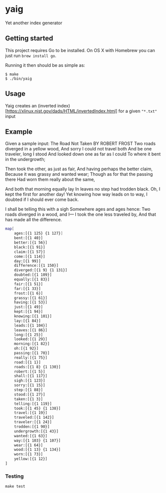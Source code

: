 # yaig

Yet another index generator

## Getting started

This project requires Go to be installed. On OS X with Homebrew you can just run `brew install go`.

Running it then should be as simple as:

```console
$ make
$ ./bin/yaig
```

## Usage

Yaig creates an (inverted index)[https://xlinux.nist.gov/dads/HTML/invertedIndex.html] for a given `"*.txt"` input

## Example

Given a sample input:
The Road Not Taken 
BY ROBERT FROST
Two roads diverged in a yellow wood,
And sorry I could not travel both
And be one traveler, long I stood
And looked down one as far as I could
To where it bent in the undergrowth;

Then took the other, as just as fair,
And having perhaps the better claim,
Because it was grassy and wanted wear;
Though as for that the passing there
Had worn them really about the same,

And both that morning equally lay
In leaves no step had trodden black.
Oh, I kept the first for another day!
Yet knowing how way leads on to way,
I doubted if I should ever come back.

I shall be telling this with a sigh
Somewhere ages and ages hence:
Two roads diverged in a wood, and I—
I took the one less traveled by,
And that has made all the difference.

```bash
map[
    ages:[{1 125} {1 127}]
    bent:[{1 40}] 
    better:[{1 56}]
    black:[{1 91}]
    claim:[{1 57}]
    come:[{1 114}]
    day:[{1 99}]
    difference:[{1 150}]
    diverged:[{1 9} {1 131}]
    doubted:[{1 109}]
    equally:[{1 83}]
    fair:[{1 51}]
    far:[{1 33}]
    frost:[{1 6}]
    grassy:[{1 61}]
    having:[{1 53}]
    just:[{1 49}]
    kept:[{1 94}]
    knowing:[{1 101}]
    lay:[{1 84}]
    leads:[{1 104}]
    leaves:[{1 86}]
    long:[{1 25}]
    looked:[{1 29}]
    morning:[{1 82}]
    oh:[{1 92}]
    passing:[{1 70}]
    really:[{1 75}]
    road:[{1 1}]
    roads:[{1 8} {1 130}]
    robert:[{1 5}]
    shall:[{1 117}]
    sigh:[{1 123}]
    sorry:[{1 15}]
    step:[{1 88}]
    stood:[{1 27}]
    taken:[{1 3}]
    telling:[{1 119}]
    took:[{1 45} {1 138}]
    travel:[{1 19}]
    traveled:[{1 142}]
    traveler:[{1 24}]
    trodden:[{1 90}]
    undergrowth:[{1 43}]
    wanted:[{1 63}]
    way:[{1 103} {1 107}]
    wear:[{1 64}]
    wood:[{1 13} {1 134}]
    worn:[{1 73}]
    yellow:[{1 12}]
]
```

### Testing

``make test``